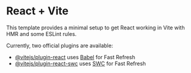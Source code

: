 # React + Vite

This template provides a minimal setup to get React working in Vite with HMR and some ESLint rules.

Currently, two official plugins are available:

- [@vitejs/plugin-react](https://github.com/vitejs/vite-plugin-react/blob/main/packages/plugin-react/README.md) uses [Babel](https://babeljs.io/) for Fast Refresh
- [@vitejs/plugin-react-swc](https://github.com/vitejs/vite-plugin-react-swc) uses [SWC](https://swc.rs/) for Fast Refresh

<!--
img link

https://i.ibb.co/5YdkvQf/332391039-542654854341318-1420315632026335247-n.jpg
https://i.ibb.co/Bw7qLhB/COVER.png
https://i.ibb.co/fNDpjnM/reza-cover.png
https://i.ibb.co/g7HRy6q/reza-logo.png -->
